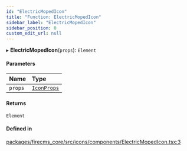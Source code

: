 ```yaml
---
id: "ElectricMopedIcon"
title: "Function: ElectricMopedIcon"
sidebar_label: "ElectricMopedIcon"
sidebar_position: 0
custom_edit_url: null
---
```


▸ **ElectricMopedIcon**(`props`): `Element`

#### Parameters

| Name | Type |
| :------ | :------ |
| `props` | [`IconProps`](../types/IconProps.md) |

#### Returns

`Element`

#### Defined in

[packages/firecms_core/src/icons/components/ElectricMopedIcon.tsx:3](https://github.com/FireCMSco/firecms/blob/d45f3739/packages/firecms_core/src/icons/components/ElectricMopedIcon.tsx#L3)
